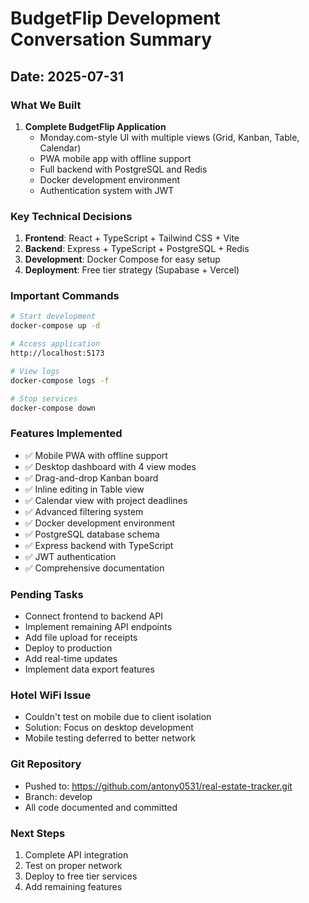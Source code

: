 # BudgetFlip Development Conversation Summary

## Date: 2025-07-31

### What We Built
1. **Complete BudgetFlip Application**
   - Monday.com-style UI with multiple views (Grid, Kanban, Table, Calendar)
   - PWA mobile app with offline support
   - Full backend with PostgreSQL and Redis
   - Docker development environment
   - Authentication system with JWT

### Key Technical Decisions
1. **Frontend**: React + TypeScript + Tailwind CSS + Vite
2. **Backend**: Express + TypeScript + PostgreSQL + Redis
3. **Development**: Docker Compose for easy setup
4. **Deployment**: Free tier strategy (Supabase + Vercel)

### Important Commands
```bash
# Start development
docker-compose up -d

# Access application
http://localhost:5173

# View logs
docker-compose logs -f

# Stop services
docker-compose down
```

### Features Implemented
- ✅ Mobile PWA with offline support
- ✅ Desktop dashboard with 4 view modes
- ✅ Drag-and-drop Kanban board
- ✅ Inline editing in Table view
- ✅ Calendar view with project deadlines
- ✅ Advanced filtering system
- ✅ Docker development environment
- ✅ PostgreSQL database schema
- ✅ Express backend with TypeScript
- ✅ JWT authentication
- ✅ Comprehensive documentation

### Pending Tasks
- Connect frontend to backend API
- Implement remaining API endpoints
- Add file upload for receipts
- Deploy to production
- Add real-time updates
- Implement data export features

### Hotel WiFi Issue
- Couldn't test on mobile due to client isolation
- Solution: Focus on desktop development
- Mobile testing deferred to better network

### Git Repository
- Pushed to: https://github.com/antony0531/real-estate-tracker.git
- Branch: develop
- All code documented and committed

### Next Steps
1. Complete API integration
2. Test on proper network
3. Deploy to free tier services
4. Add remaining features
